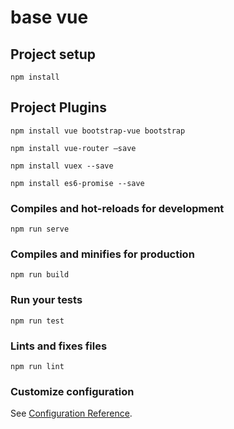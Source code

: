 # base vue

## Project setup
```
npm install
```

## Project Plugins
```
npm install vue bootstrap-vue bootstrap

npm install vue-router —save

npm install vuex --save

npm install es6-promise --save
```

### Compiles and hot-reloads for development
```
npm run serve
```

### Compiles and minifies for production
```
npm run build
```

### Run your tests
```
npm run test
```

### Lints and fixes files
```
npm run lint
```

### Customize configuration
See [Configuration Reference](https://cli.vuejs.org/config/).
